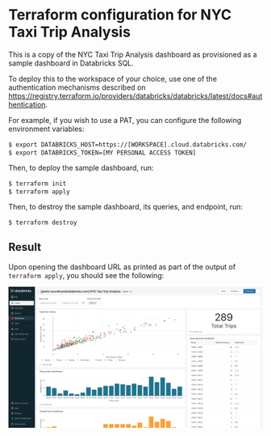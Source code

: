 # Terraform configuration for NYC Taxi Trip Analysis

This is a copy of the NYC Taxi Trip Analysis dashboard as provisioned as a sample dashboard in Databricks SQL.

To deploy this to the workspace of your choice, use one of the authentication mechanisms
described on https://registry.terraform.io/providers/databricks/databricks/latest/docs#authentication.

For example, if you wish to use a PAT, you can configure the following environment variables:
```shell
$ export DATABRICKS_HOST=https://[WORKSPACE].cloud.databricks.com/
$ export DATABRICKS_TOKEN=[MY PERSONAL ACCESS TOKEN]
```

Then, to deploy the sample dashboard, run:
```shell
$ terraform init
$ terraform apply
```

Then, to destroy the sample dashboard, its queries, and endpoint, run:
```shell
$ terraform destroy
```

## Result

Upon opening the dashboard URL as printed as part of the output of `terraform apply`,
you should see the following:

![](../../images/dbsql-nyc-taxi-trip-analysis.png)
